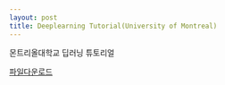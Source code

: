 ```yaml
---
layout: post
title: Deeplearning Tutorial(University of Montreal)
---
```



몬트리올대학교 딥러닝 튜토리얼 

[파일다운로드](https://raw.githubusercontent.com/JinKeonsu/jekyll-now/master/resources/deeplearning_tutorial.pdf)

